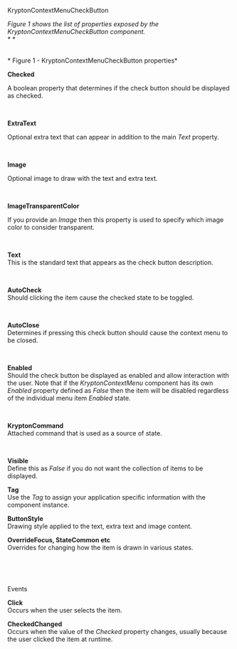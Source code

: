 KryptonContextMenuCheckButton

*Figure 1 shows the list of properties exposed by the
KryptonContextMenuCheckButton component.*  
* *

   
* Figure 1 - KryptonContextMenuCheckButton properties* 

**Checked**

A boolean property that determines if the check button should be displayed as
checked.

 

**ExtraText**

Optional extra text that can appear in addition to the main *Text* property.

 

**Image**

Optional image to draw with the text and extra text.

 

**ImageTransparentColor**

If you provide an *Image* then this property is used to specify which image
color to consider transparent.

 

**Text**  
This is the standard text that appears as the check button description.

 

**AutoCheck**  
Should clicking the item cause the checked state to be toggled.

 

**AutoClose**  
Determines if pressing this check button should cause the context menu to be
closed.

 

**Enabled**  
Should the check button be displayed as enabled and allow interaction with the
user. Note that if the *KryptonContextMenu* component has its own *Enabled*
property defined as *False* then the item will be disabled regardless of the
individual menu item *Enabled* state.

 

**KryptonCommand**  
Attached command that is used as a source of state.

 

**Visible**  
Define this as *False* if you do not want the collection of items to be
displayed.

**Tag**  
Use the *Tag* to assign your application specific information with the component
instance. 

**ButtonStyle**  
Drawing style applied to the text, extra text and image content.

**OverrideFocus, StateCommon etc**  
Overrides for changing how the item is drawn in various states.

 

 

Events

**Click**  
Occurs when the user selects the item.

**CheckedChanged**  
Occurs when the value of the *Checked* property changes, usually because the
user clicked the item at runtime.
